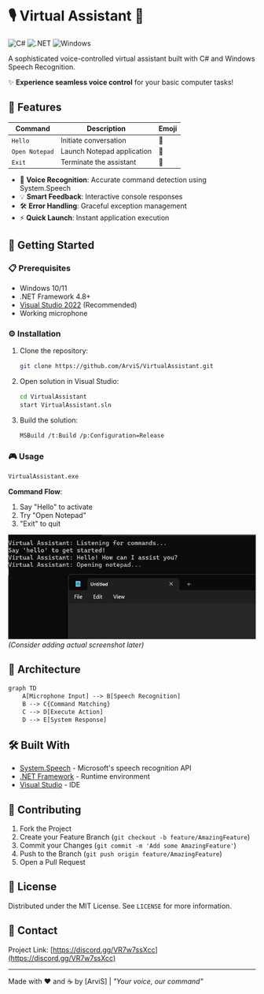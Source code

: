 # 🎙️ Virtual Assistant 🤖

![C#](https://img.shields.io/badge/C%23-239120?logo=c-sharp&logoColor=white)
![.NET](https://img.shields.io/badge/.NET-512BD4?logo=dotnet&logoColor=white)
![Windows](https://img.shields.io/badge/Windows-0078D6?logo=windows&logoColor=white)

A sophisticated voice-controlled virtual assistant built with C# and Windows Speech Recognition.

✨ **Experience seamless voice control** for your basic computer tasks!

## 🌟 Features

| Command        | Description                | Emoji |
| -------------- | -------------------------- | ----- |
| `Hello`        | Initiate conversation      | 👋    |
| `Open Notepad` | Launch Notepad application | 📓    |
| `Exit`         | Terminate the assistant    | 🚪    |

- 🎯 **Voice Recognition**: Accurate command detection using System.Speech
- 💡 **Smart Feedback**: Interactive console responses
- 🛠️ **Error Handling**: Graceful exception management
- ⚡ **Quick Launch**: Instant application execution

## 🚀 Getting Started

### 📋 Prerequisites

- Windows 10/11
- .NET Framework 4.8+
- [Visual Studio 2022](https://visualstudio.microsoft.com/) (Recommended)
- Working microphone

### ⚙️ Installation

1. Clone the repository:
   ```bash
   git clone https://github.com/ArviS/VirtualAssistant.git
   ```
2. Open solution in Visual Studio:
   ```bash
   cd VirtualAssistant
   start VirtualAssistant.sln
   ```
3. Build the solution:
   ```bash
   MSBuild /t:Build /p:Configuration=Release
   ```

### 🎮 Usage

```bash
VirtualAssistant.exe
```

**Command Flow**:

1. Say "Hello" to activate
2. Try "Open Notepad"
3. "Exit" to quit

![Demo](./assets/demo.png)
_(Consider adding actual screenshot later)_

## 🧠 Architecture

```mermaid
graph TD
    A[Microphone Input] --> B[Speech Recognition]
    B --> C{Command Matching}
    C --> D[Execute Action]
    D --> E[System Response]
```

## 🛠️ Built With

- [System.Speech](https://docs.microsoft.com/en-us/dotnet/api/system.speech) - Microsoft's speech recognition API
- [.NET Framework](https://dotnet.microsoft.com/) - Runtime environment
- [Visual Studio](https://visualstudio.microsoft.com/) - IDE

## 🤝 Contributing

1. Fork the Project
2. Create your Feature Branch (`git checkout -b feature/AmazingFeature`)
3. Commit your Changes (`git commit -m 'Add some AmazingFeature'`)
4. Push to the Branch (`git push origin feature/AmazingFeature`)
5. Open a Pull Request

## 📜 License

Distributed under the MIT License. See `LICENSE` for more information.

## 📧 Contact

Project Link: [https://discord.gg/VR7w7ssXcc](https://discord.gg/VR7w7ssXcc)

---

Made with ❤️ and ☕ by [ArviS] | _"Your voice, our command"_
